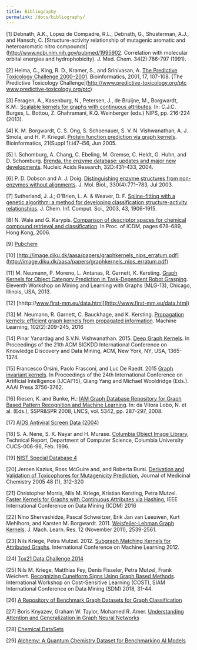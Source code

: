 ```yaml
---
title: Bibliography
permalink: /docs/bibliography/
---
```


[1] Debnath, A.K., Lopez de Compadre, R.L., Debnath, G., Shusterman, A.J., and Hansch, C.
[Structure-activity relationship of mutagenic aromatic and heteroaromatic nitro compounds](http://www.ncbi.nlm.nih.gov/pubmed/1995902.
Correlation with molecular orbital energies and hydrophobicity). J. Med. Chem. 34(2):786-797 (1991).

[2] Helma, C., King, R. D., Kramer, S., and Srinivasan, A. [The Predictive Toxicology Challenge 2000–2001](https://doi.org/10.1093/bioinformatics/17.1.107). Bioinformatics, 2001, 17, 107-108. [The Predictive Toxicology Challenge](http://www.predictive-toxicology.org/ptc www.predictive-toxicology.org/ptc)

[3] Feragen, A., Kasenburg, N., Petersen, J., de Bruijne, M., Borgwardt, K.M.: [Scalable
kernels for graphs with continuous attributes](http://papers.nips.cc/paper/5155-scalable-kernels-for-graphs-with-continuous-attributes.pdf). In: C.J.C. Burges, L. Bottou, Z. Ghahramani, K.Q. Weinberger (eds.) NIPS, pp. 216-224 (2013).

[4] K. M. Borgwardt, C. S. Ong, S. Schoenauer, S. V. N. Vishwanathan, A. J. Smola, and H. P. 
Kriegel. [Protein function prediction via graph kernels](http://bioinformatics.oxfordjournals.org/content/21/suppl_1/i47.full.pdf+html). Bioinformatics, 21(Suppl 1):i47–i56, 
Jun 2005.

[5] I. Schomburg, A. Chang, C. Ebeling, M. Gremse, C. Heldt, G. Huhn, and D. Schomburg. [Brenda, the enzyme database: updates and major new developments](http://www.ncbi.nlm.nih.gov/pubmed/14681450). Nucleic Acids Research, 32D:431–433, 2004.

[6] P. D. Dobson and A. J. Doig. [Distinguishing enzyme structures from non-enzymes without 
alignments](http://www.ncbi.nlm.nih.gov/pubmed/12850146). J. Mol. Biol., 330(4):771–783, Jul 2003.

[7] Sutherland, J. J.; O'Brien, L. A. & Weaver, D. F. [Spline-fitting with a
genetic algorithm: a method for developing classification structure-activity
relationships](http://www.ncbi.nlm.nih.gov/pubmed/14632439). J. Chem. Inf. Comput. Sci., 2003, 43, 1906-1915.

[8] N. Wale and G. Karypis. [Comparison of descriptor spaces for chemical compound retrieval and 
classification](http://ieeexplore.ieee.org/xpls/abs_all.jsp?arnumber=4053093&tag=1). In Proc. of ICDM, pages 678–689, Hong Kong, 2006.

[9] [Pubchem](http://pubchem.ncbi.nlm.nih.gov)

[10] [http://image.diku.dk/aasa/papers/graphkernels_nips_erratum.pdf](http://image.diku.dk/aasa/papers/graphkernels_nips_erratum.pdf)

[11] M. Neumann, P. Moreno, L. Antanas, R. Garnett, K. Kersting. [Graph Kernels for 
Object Category Prediction in Task-Dependent Robot Grasping](http://www-kd.iai.uni-bonn.de/pubattachments/716/neumann2013mlg_grasping.pdf). Eleventh Workshop 
on Mining and Learning with Graphs (MLG-13), Chicago, Illinois, USA, 2013.

[12] [hhttp://www.first-mm.eu/data.html](http://www.first-mm.eu/data.html)

[13] M. Neumann, R. Garnett, C. Bauckhage, and K. Kersting. [ Propagation kernels: efficient graph kernels from propagated information](http://link.springer.com/article/10.1007%2Fs10994-015-5517-9). Machine Learning, 102(2):209–245, 2016

[14] Pinar Yanardag and S.V.N. Vishwanathan. 2015. [Deep Graph Kernels](http://dl.acm.org/citation.cfm?id=2783417). In Proceedings of the 21th ACM SIGKDD International Conference on Knowledge Discovery and Data Mining, ACM, New York, NY, USA, 1365-1374. 

[15] Francesco Orsini, Paolo Frasconi, and Luc De Raedt. 2015 [Graph invariant kernels](hhttp://www.ijcai.org/Proceedings/15/Papers/528.pdf). In Proceedings of the 24th International Conference on Artificial Intelligence (IJCAI'15), Qiang Yang and Michael Wooldridge (Eds.). AAAI Press 3756-3762.

[16] Riesen, K. and Bunke, H.: [IAM Graph Database Repository for Graph Based Pattern Recognition and Machine Learning](http://link.springer.com/chapter/10.1007%2F978-3-540-89689-0_33). In: da Vitora Lobo, N. et al. (Eds.), SSPR&SPR 2008, LNCS, vol. 5342, pp. 287-297, 2008.

[17] [AIDS Antiviral Screen Data (2004)](https://wiki.nci.nih.gov/display/NCIDTPdata/AIDS+Antiviral+Screen+Data)

[18] S. A. Nene, S. K. Nayar and H. Murase. [Columbia Object Image Library](http://www.cs.columbia.edu/CAVE/software/softlib/coil-100.php), Technical Report, Department of Computer Science, Columbia University CUCS-006-96,
Feb. 1996.

[19] [NIST Special Database 4](http://www.nist.gov/srd/nistsd4.cfm)

[20] Jeroen Kazius, Ross McGuire and, and Roberta Bursi. [Derivation and Validation of Toxicophores for Mutagenicity Prediction](http://pubs.acs.org/doi/abs/10.1021/jm040835a), Journal of Medicinal Chemistry 2005 48 (1), 312-320 

[21] Christopher Morris, Nils M. Kriege, Kristian Kersting, Petra Mutzel. [Faster Kernels for Graphs with Continuous Attributes via Hashing](https://ieeexplore.ieee.org/document/7837955), IEEE International Conference on Data Mining (ICDM) 2016

[22] Nino Shervashidze, Pascal Schweitzer, Erik Jan van Leeuwen, Kurt Mehlhorn, and Karsten M. Borgwardt. 2011. [Weisfeiler-Lehman Graph Kernels](http://www.jmlr.org/papers/volume12/shervashidze11a/shervashidze11a.pdf). J. Mach. Learn. Res. 12 (November 2011), 2539-2561. 

[23] Nils Kriege, Petra Mutzel. 2012. [Subgraph Matching Kernels for Attributed Graphs](http://icml.cc/2012/papers/542.pdf). International Conference on Machine Learning  2012.

[24] [Tox21 Data Challenge 2014](https://tripod.nih.gov/tox21/challenge/data.jsp)

[25] Nils M. Kriege, Matthias Fey, Denis Fisseler, Petra Mutzel, Frank Weichert. [ Recognizing Cuneiform Signs Using Graph Based Methods](http://proceedings.mlr.press/v88/kriege18a.html). International Workshop on Cost-Sensitive Learning (COST), SIAM International Conference on Data Mining (SDM) 2018, 31-44.

[26] [ A Repository of Benchmark Graph Datasets for Graph Classification](https://github.com/shiruipan/graph_datasets)

[27] Boris Knyazev, Graham W. Taylor, Mohamed R. Amer. [Understanding Attention and Generalization in Graph Neural Networks](https://arxiv.org/abs/1905.02850)

[28] [Chemical DataSets](https://sites.cs.ucsb.edu/~xyan/dataset.htm)

[29] [ Alchemy: A Quantum Chemistry Dataset for Benchmarking AI Models](https://arxiv.org/abs/1906.09427)

